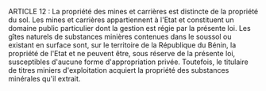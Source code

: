 ARTICLE 12 : La propriété des mines et carrières est distincte de
la propriété du sol.
Les mines et carrières appartiennent à l'Etat et constituent un domaine
public particulier dont la gestion est régie par la présente loi.
Les gîtes naturels de substances minières contenues dans le soussol ou
existant en surface sont, sur le territoire de la République du Bénin,
la propriété de l'Etat et ne peuvent être, sous réserve de la présente
loi, susceptibles d'aucune forme d'appropriation privée.
Toutefois, le titulaire de titres miniers d'exploitation acquiert la
propriété des substances minérales qu'il extrait.